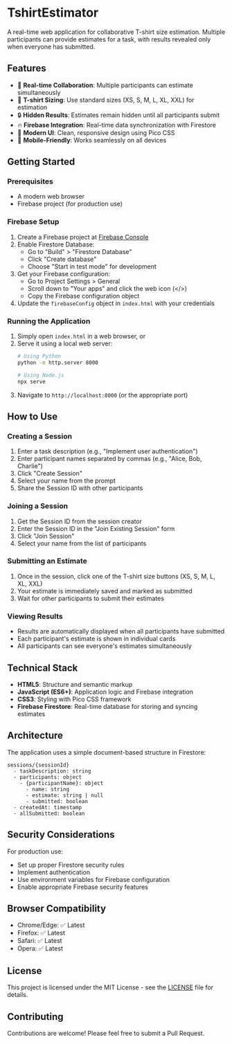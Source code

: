# TshirtEstimator

A real-time web application for collaborative T-shirt size estimation. Multiple participants can provide estimates for a task, with results revealed only when everyone has submitted.

## Features

- 🎯 **Real-time Collaboration**: Multiple participants can estimate simultaneously
- 👕 **T-shirt Sizing**: Use standard sizes (XS, S, M, L, XL, XXL) for estimation
- 🔒 **Hidden Results**: Estimates remain hidden until all participants submit
- 🔥 **Firebase Integration**: Real-time data synchronization with Firestore
- 🎨 **Modern UI**: Clean, responsive design using Pico CSS
- 📱 **Mobile-Friendly**: Works seamlessly on all devices

## Getting Started

### Prerequisites

- A modern web browser
- Firebase project (for production use)

### Firebase Setup

1. Create a Firebase project at [Firebase Console](https://console.firebase.google.com/)
2. Enable Firestore Database:
   - Go to "Build" > "Firestore Database"
   - Click "Create database"
   - Choose "Start in test mode" for development
3. Get your Firebase configuration:
   - Go to Project Settings > General
   - Scroll down to "Your apps" and click the web icon (</>)
   - Copy the Firebase configuration object
4. Update the `firebaseConfig` object in `index.html` with your credentials

### Running the Application

1. Simply open `index.html` in a web browser, or
2. Serve it using a local web server:
   ```bash
   # Using Python
   python -m http.server 8000
   
   # Using Node.js
   npx serve
   ```
3. Navigate to `http://localhost:8000` (or the appropriate port)

## How to Use

### Creating a Session

1. Enter a task description (e.g., "Implement user authentication")
2. Enter participant names separated by commas (e.g., "Alice, Bob, Charlie")
3. Click "Create Session"
4. Select your name from the prompt
5. Share the Session ID with other participants

### Joining a Session

1. Get the Session ID from the session creator
2. Enter the Session ID in the "Join Existing Session" form
3. Click "Join Session"
4. Select your name from the list of participants

### Submitting an Estimate

1. Once in the session, click one of the T-shirt size buttons (XS, S, M, L, XL, XXL)
2. Your estimate is immediately saved and marked as submitted
3. Wait for other participants to submit their estimates

### Viewing Results

- Results are automatically displayed when all participants have submitted
- Each participant's estimate is shown in individual cards
- All participants can see everyone's estimates simultaneously

## Technical Stack

- **HTML5**: Structure and semantic markup
- **JavaScript (ES6+)**: Application logic and Firebase integration
- **CSS3**: Styling with Pico CSS framework
- **Firebase Firestore**: Real-time database for storing and syncing estimates

## Architecture

The application uses a simple document-based structure in Firestore:

```
sessions/{sessionId}
  - taskDescription: string
  - participants: object
    - {participantName}: object
      - name: string
      - estimate: string | null
      - submitted: boolean
  - createdAt: timestamp
  - allSubmitted: boolean
```

## Security Considerations

For production use:
- Set up proper Firestore security rules
- Implement authentication
- Use environment variables for Firebase configuration
- Enable appropriate Firebase security features

## Browser Compatibility

- Chrome/Edge: ✅ Latest
- Firefox: ✅ Latest
- Safari: ✅ Latest
- Opera: ✅ Latest

## License

This project is licensed under the MIT License - see the [LICENSE](LICENSE) file for details.

## Contributing

Contributions are welcome! Please feel free to submit a Pull Request.